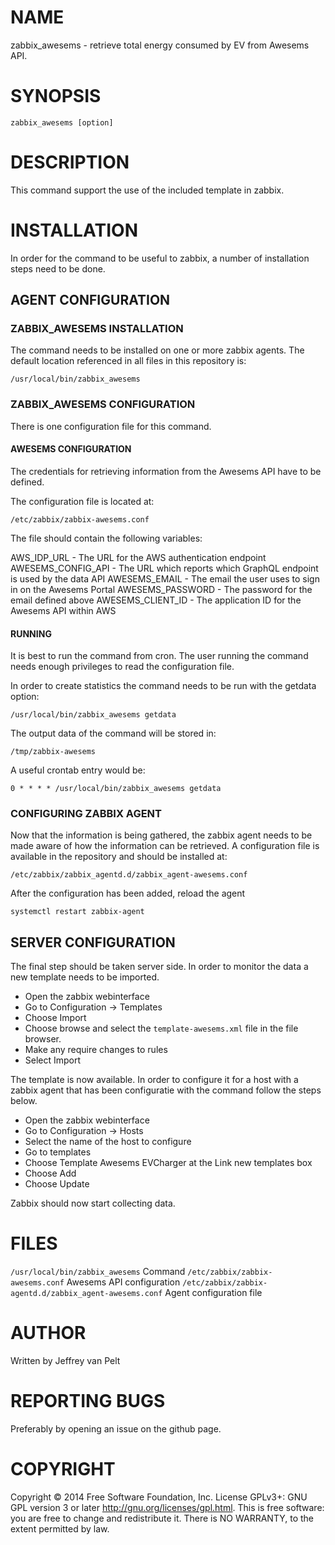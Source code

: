 # NAME

zabbix_awesems - retrieve total energy consumed by EV from Awesems API.

# SYNOPSIS

`zabbix_awesems [option]`

# DESCRIPTION

This command support the use of the included template in zabbix.

# INSTALLATION

In order for the command to be useful to zabbix, a number of installation steps
need to be done.

## AGENT CONFIGURATION

### ZABBIX_AWESEMS INSTALLATION

The command needs to be installed on one or more zabbix agents. The default location
referenced in all files in this repository is:

`/usr/local/bin/zabbix_awesems`

### ZABBIX_AWESEMS CONFIGURATION

There is one configuration file for this command.

#### AWESEMS CONFIGURATION

The credentials for retrieving information from the Awesems API have to be defined.

The configuration file is located at:

`/etc/zabbix/zabbix-awesems.conf`

The file should contain the following variables:

  AWS_IDP_URL - The URL for the AWS authentication endpoint
  AWESEMS_CONFIG_API - The URL which reports which GraphQL endpoint is used by the data API
  AWESEMS_EMAIL - The email the user uses to sign in on the Awesems Portal
  AWESEMS_PASSWORD - The password for the email defined above
  AWESEMS_CLIENT_ID - The application ID for the Awesems API within AWS

#### RUNNING

It is best to run the command from cron. The user running the command needs enough
privileges to read the configuration file.

In order to create statistics the command needs to be run with the getdata option:

`/usr/local/bin/zabbix_awesems getdata`

The output data of the command will be stored in:

`/tmp/zabbix-awesems`

A useful crontab entry would be:

`0 * * * * /usr/local/bin/zabbix_awesems getdata`

### CONFIGURING ZABBIX AGENT

Now that the information is being gathered, the zabbix agent needs to be made aware
of how the information can be retrieved. A configuration file is available in the
repository and should be installed at:

`/etc/zabbix/zabbix_agentd.d/zabbix_agent-awesems.conf`

After the configuration has been added, reload the agent

`systemctl restart zabbix-agent`

## SERVER CONFIGURATION

The final step should be taken server side. In order to monitor the data a new
template needs to be imported.

* Open the zabbix webinterface
* Go to Configuration -> Templates
* Choose Import
* Choose browse and select the `template-awesems.xml` file in the file browser.
* Make any require changes to rules
* Select Import

The template is now available. In order to configure it for a host with a zabbix
agent that has been configuratie with the command follow the steps below.

* Open the zabbix webinterface
* Go to Configuration -> Hosts
* Select the name of the host to configure
* Go to templates
* Choose Template Awesems EVCharger at the Link new templates box
* Choose Add
* Choose Update

Zabbix should now start collecting data.

# FILES

`/usr/local/bin/zabbix_awesems` Command
`/etc/zabbix/zabbix-awesems.conf` Awesems API configuration
`/etc/zabbix/zabbix-agentd.d/zabbix_agent-awesems.conf` Agent configuration file

# AUTHOR

Written by Jeffrey van Pelt

# REPORTING BUGS

Preferably by opening an issue on the github page.

# COPYRIGHT

Copyright  ©  2014  Free Software Foundation, Inc.  License GPLv3+: GNU
GPL version 3 or later <http://gnu.org/licenses/gpl.html>.
This is free software: you are free  to  change  and  redistribute  it.
There is NO WARRANTY, to the extent permitted by law.
